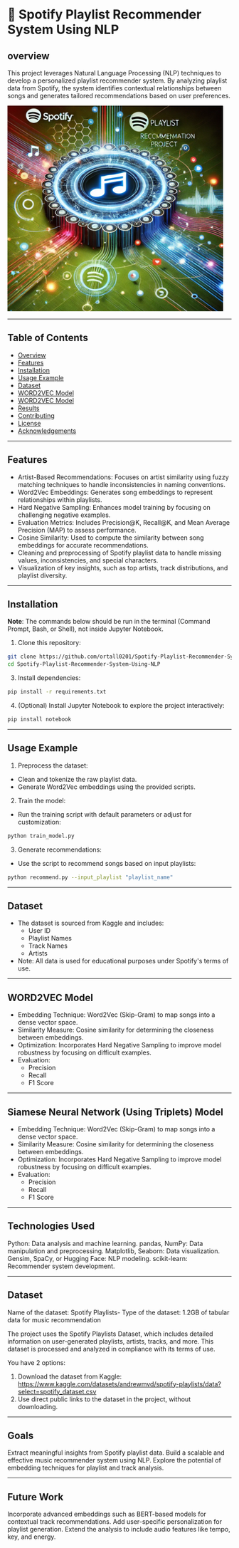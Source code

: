 # 🎵 Spotify Playlist Recommender System Using NLP

## overview
This project leverages Natural Language Processing (NLP) techniques to develop a personalized playlist recommender system. By analyzing playlist data from Spotify, the system identifies contextual relationships between songs and generates tailored recommendations based on user preferences.

  ![Spotify](Presentation/spotify.png)
_________________________________________

## Table of Contents

- [Overview](#overview)
- [Features](#features)
- [Installation](#installation)
- [Usage Example](#usage)
- [Dataset](#dataset)
- [WORD2VEC Model](#model-word2vec)
- [WORD2VEC Model](#model-SNN-using-triplets)
- [Results](#results)
- [Contributing](#contributing)
- [License](#license)
- [Acknowledgements](#acknowledgements)

____________________________________________________________________________
## Features

- Artist-Based Recommendations: Focuses on artist similarity using fuzzy matching techniques to handle inconsistencies in naming conventions.
- Word2Vec Embeddings: Generates song embeddings to represent relationships within playlists.
- Hard Negative Sampling: Enhances model training by focusing on challenging negative examples.
- Evaluation Metrics: Includes Precision@K, Recall@K, and Mean Average Precision (MAP) to assess performance.
- Cosine Similarity: Used to compute the similarity between song embeddings for accurate recommendations.
- Cleaning and preprocessing of Spotify playlist data to handle missing values, inconsistencies, and special characters.
- Visualization of key insights, such as top artists, track distributions, and playlist diversity.

_____________________________________________________________________________________________________________________

## Installation
**Note**: The commands below should be run in the terminal (Command Prompt, Bash, or Shell), not inside Jupyter Notebook.

1. Clone this repository:
```bash
git clone https://github.com/ortall0201/Spotify-Playlist-Recommender-System-Using-NLP.git
cd Spotify-Playlist-Recommender-System-Using-NLP
```

3. Install dependencies:
```bash
pip install -r requirements.txt
```

4. (Optional) Install Jupyter Notebook to explore the project interactively:
```bash
pip install notebook
```

_____________________________________________________________________________________________________________________

## Usage Example

1. Preprocess the dataset:

- Clean and tokenize the raw playlist data.
- Generate Word2Vec embeddings using the provided scripts.
  
2. Train the model:

- Run the training script with default parameters or adjust for customization:
```bash
python train_model.py
```

3. Generate recommendations:

- Use the script to recommend songs based on input playlists:
```bash
python recommend.py --input_playlist "playlist_name"
```
______________________________________________________________________________________________________________________
## Dataset

- The dataset is sourced from Kaggle and includes:
   - User ID
   - Playlist Names
   - Track Names
   - Artists
- Note: All data is used for educational purposes under Spotify's terms of use.
______________________________________________________________________________________________________________________
## WORD2VEC Model
- Embedding Technique: Word2Vec (Skip-Gram) to map songs into a dense vector space.
- Similarity Measure: Cosine similarity for determining the closeness between embeddings.
- Optimization: Incorporates Hard Negative Sampling to improve model robustness by focusing on difficult examples.
- Evaluation:
   - Precision
   - Recall
   - F1 Score
______________________________________________________________________________________________________________________
## Siamese Neural Network (Using Triplets) Model
- Embedding Technique: Word2Vec (Skip-Gram) to map songs into a dense vector space.
- Similarity Measure: Cosine similarity for determining the closeness between embeddings.
- Optimization: Incorporates Hard Negative Sampling to improve model robustness by focusing on difficult examples.
- Evaluation:
   - Precision
   - Recall
   - F1 Score
______________________________________________________________________________________________________________________
## Technologies Used

Python: Data analysis and machine learning.
pandas, NumPy: Data manipulation and preprocessing.
Matplotlib, Seaborn: Data visualization.
Gensim, SpaCy, or Hugging Face: NLP modeling.
scikit-learn: Recommender system development.
____________________________________________________________________________________________________________________
## Dataset

Name of the dataset: Spotify Playlists-
Type of the dataset: 1.2GB of tabular data for music recommendation

The project uses the Spotify Playlists Dataset, which includes detailed information on user-generated playlists, artists, tracks, and more. This dataset is processed and analyzed in compliance with its terms of use.

You have 2 options: 
1. Download the dataset from Kaggle: https://www.kaggle.com/datasets/andrewmvd/spotify-playlists/data?select=spotify_dataset.csv
2. Use direct public links to the dataset in the project, without downloading.

_________________________________________________________________________________________________________________
## Goals
Extract meaningful insights from Spotify playlist data.
Build a scalable and effective music recommender system using NLP.
Explore the potential of embedding techniques for playlist and track analysis.
_____________________________________________________________________________________________________________________
## Future Work
Incorporate advanced embeddings such as BERT-based models for contextual track recommendations.
Add user-specific personalization for playlist generation.
Extend the analysis to include audio features like tempo, key, and energy.

